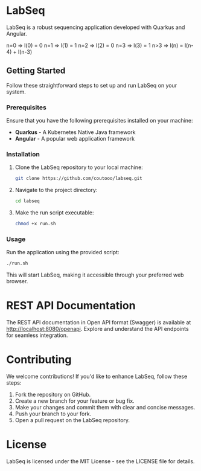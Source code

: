 # LabSeq

LabSeq is a robust sequencing application developed with Quarkus and Angular.

n=0 => l(0) = 0
n=1 => l(1) = 1
n=2 => l(2) = 0
n=3 => l(3) = 1
n>3 => l(n) = l(n-4) + l(n-3)

## Getting Started

Follow these straightforward steps to set up and run LabSeq on your system.

### Prerequisites

Ensure that you have the following prerequisites installed on your machine:

- **Quarkus** - A Kubernetes Native Java framework
- **Angular** - A popular web application framework

### Installation

1. Clone the LabSeq repository to your local machine:

    ```bash
    git clone https://github.com/coutooo/labseq.git
    ```

2. Navigate to the project directory:

    ```bash
    cd labseq
    ```

3. Make the run script executable:

    ```bash
    chmod +x run.sh
    ```

### Usage

Run the application using the provided script:

```bash
./run.sh
```

This will start LabSeq, making it accessible through your preferred web browser.

# REST API Documentation

The REST API documentation in Open API format (Swagger) is available at [http://localhost:8080/openapi](http://localhost:8080/openapi). Explore and understand the API endpoints for seamless integration.

# Contributing

We welcome contributions! If you'd like to enhance LabSeq, follow these steps:

1. Fork the repository on GitHub.
2. Create a new branch for your feature or bug fix.
3. Make your changes and commit them with clear and concise messages.
4. Push your branch to your fork.
5. Open a pull request on the LabSeq repository.

# License

LabSeq is licensed under the MIT License - see the LICENSE file for details.

